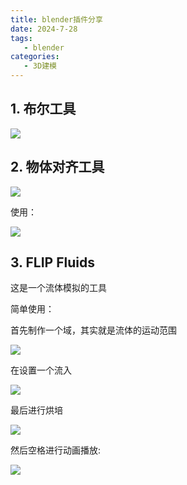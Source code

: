 ```yaml
---
title: blender插件分享
date: 2024-7-28
tags:
   - blender
categories:
   - 3D建模
---
```


## 1. 布尔工具

![](https://pic.imgdb.cn/item/669b2d72d9c307b7e9e71ed7.png)

## 2. 物体对齐工具

![](https://pic.imgdb.cn/item/669bf2e7d9c307b7e9dbebf1.png)

使用：

![](https://pic.imgdb.cn/item/669bf2e7d9c307b7e9dbec06.png)

## 3. FLIP Fluids

这是一个流体模拟的工具

简单使用：

首先制作一个域，其实就是流体的运动范围

![](https://pic.imgdb.cn/item/66af0c12d9c307b7e9167583.png)

在设置一个流入

![](https://pic.imgdb.cn/item/66af0e31d9c307b7e91d715a.png)

最后进行烘培

![](https://pic.imgdb.cn/item/66af0eacd9c307b7e91dfebb.png)

然后空格进行动画播放:

![](https://pic.imgdb.cn/item/66af0f6ad9c307b7e91ec9c9.png)
